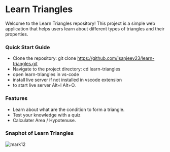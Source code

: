 # Learn Triangles

Welcome to the Learn Triangles repository! This project is a simple web application that helps users learn about different types of triangles and their properties.

### Quick Start Guide

   - Clone the repository: git clone https://github.com/isanjeev23/learn-triangles.git
   - Navigate to the project directory: cd learn-triangles
   - open learn-triangles in vs-code
   - install live server if not installed in vscode extension
   - to start live server Alt+l Alt+O.

### Features

   - Learn about what are the condition to form a triangle.
   - Test your knowledge with a quiz
   - Calculater Area / Hypotenuse.

### Snaphot of Learn Triangles 

![mark12](https://user-images.githubusercontent.com/62952242/209421000-b8a6b435-e840-4b3c-8f2d-4076bdeaab24.png)
